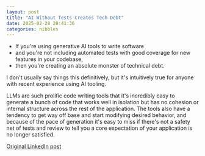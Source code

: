 ```yaml
---
layout: post
title: "AI Without Tests Creates Tech Debt"
date: 2025-02-28 20:41:36
categories: nibbles
---
```


* If you're using generative AI tools to write software
* and you're not including automated tests with good coverage for new features in your codebase,
* then you're creating an absolute monster of technical debt.

I don't usually say things this definitively, but it's intuitively true for anyone with recent experience using AI tooling.

LLMs are such prolific code writing tools that it's incredibly easy to generate a bunch of code that works well in isolation but has no cohesion or internal structure across the rest of the application. The tools also have a tendency to get way off base and start modifying desired behavior, and because of the pace of generation it's easy to miss if there's not a safety net of tests and review to tell you a core expectation of your application is no longer satisfied.

[Original LinkedIn post](https://www.linkedin.com/feed/update/urn%3Ali%3Ashare%3A7301340788553068544)
